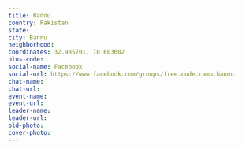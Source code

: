 ```yaml
---
title: Bannu
country: Pakistan
state: 
city: Bannu
neighborhood: 
coordinates: 32.985701, 70.603602
plus-code:
social-name: Facebook
social-url: https://www.facebook.com/groups/free.code.camp.bannu
chat-name:
chat-url:
event-name:
event-url:
leader-name:
leader-url:
old-photo: 
cover-photo:
---
```

